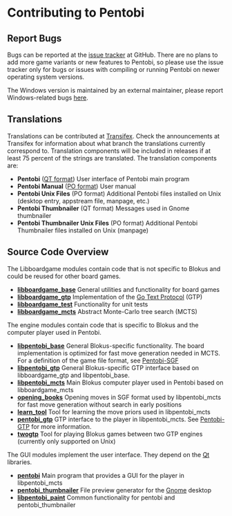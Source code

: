Contributing to Pentobi
=======================

Report Bugs
-----------

Bugs can be reported at the [issue tracker](https://github.com/enz/pentobi/issues)
at GitHub. There are no plans to add more game variants or new features to
Pentobi, so please use the issue tracker only for bugs or issues with compiling
or running Pentobi on newer operating system versions.

The Windows version is maintained by an external maintainer, please report
Windows-related bugs [here](https://github.com/lwchkg/pentobi/issues).

Translations
------------

Translations can be contributed at [Transifex](https://www.transifex.com/markus-enzenberger/pentobi/).
Check the announcements at Transifex for information about what branch
the translations currently correspond to. Translation components will
be included in releases if at least 75 percent of the strings are
translated. The translation components are:

* __Pentobi__ ([QT format](https://doc.qt.io/qt-5/linguist-ts-file-format.html))
  User interface of Pentobi main program
* __Pentobi Manual__ ([PO format](https://www.gnu.org/software/gettext/manual/html_node/PO-Files.html))
  User manual
* __Pentobi Unix Files__ (PO format)
  Additional Pentobi files installed on Unix (desktop entry, appstream
  file, manpage, etc.)
* __Pentobi Thumbnailer__ (QT format)
  Messages used in Gnome thumbnailer
* __Pentobi Thumbnailer Unix Files__ (PO format)
  Additional Pentobi Thumbnailer files installed on Unix (manpage)

Source Code Overview
--------------------

The Libboardgame modules contain code that is not specific to Blokus and
could be reused for other board games.

* __[libboardgame_base](libboardgame_base)__
  General utilities and functionality for board games
* __[libboardgame_gtp](libboardgame_gtp)__
  Implementation of the [Go Text Protocol](https://en.wikipedia.org/wiki/Go_Text_Protocol) (GTP)
* __[libboardgame_test](libboardgame_test)__
  Functionality for unit tests
* __[libboardgame_mcts](libboardgame_mcts)__
  Abstract Monte-Carlo tree search (MCTS)

The engine modules contain code that is specific to Blokus and the
computer player used in Pentobi.

* __[libpentobi_base](libpentobi_base)__
  General Blokus-specific functionality. The board implementation is
  optimized for fast move generation needed in MCTS. For a definition
  of the game file format, see [Pentobi-SGF](libpentobi_base/Pentobi-SGF.md)
* __[libpentobi_gtp](libpentobi_gtp)__
  General Blokus-specific GTP interface based on libboardgame_gtp and
  libpentobi_base.
* __[libpentobi_mcts](libpentobi_mcts)__
  Main Blokus computer player used in Pentobi based on libboardgame_mcts
* __[opening_books](opening_books)__
  Opening moves in SGF format used by libpentobi_mcts for fast move
  generation without search in early positions
* __[learn_tool](learn_tool)__
  Tool for learning the move priors used in libpentobi_mcts
* __[pentobi_gtp](pentobi_gtp)__
  GTP interface to the player in libpentobi_mcts.
  See [Pentobi-GTP](pentobi_gtp/Pentobi-GTP.md) for more information.
* __[twogtp](twogtp)__
  Tool for playing Blokus games between two GTP engines (currently only
  supported on Unix)

The GUI modules implement the user interface. They depend on the
[Qt](https://www.qt.io/) libraries.

* __[pentobi](pentobi)__
  Main program that provides a GUI for the player in libpentobi_mcts
* __[pentobi_thumbnailer](pentobi_thumbnailer)__
  File preview generator for the [Gnome](http://www.gnome.org) desktop
* __[libpentobi_paint](libpentobi_paint)__
  Common functionality for pentobi and pentobi_thumbnailer
